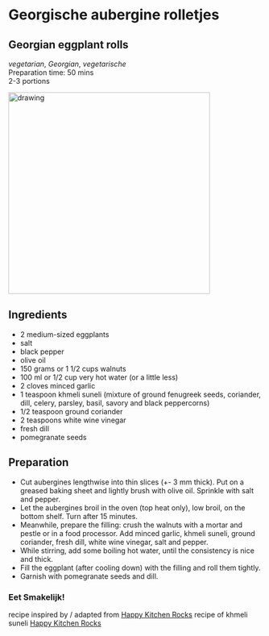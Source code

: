 # Georgische aubergine rolletjes
## Georgian eggplant rolls
_vegetarian_, _Georgian_, _vegetarische_  
Preparation time: 50 mins  
2-3 portions  

<img src="images/Georgian_eggplant_rolls.JPG" alt="drawing" width="400"/>  

## Ingredients
* 2 medium-sized eggplants
* salt
* black pepper
* olive oil
* 150 grams or 1 1/2 cups walnuts
* 100 ml or 1/2 cup very hot water (or a little less)
* 2 cloves minced garlic
* 1 teaspoon khmeli suneli (mixture of ground fenugreek seeds, coriander, dill, celery, parsley, basil, savory and black peppercorns)
* 1/2 teaspoon ground coriander
* 2 teaspoons white wine vinegar
* fresh dill
* pomegranate seeds

## Preparation
* Cut aubergines lengthwise into thin slices (+- 3 mm thick). Put on a greased baking sheet and lightly brush with olive oil. Sprinkle with salt and pepper. 
* Let the aubergines broil in the oven (top heat only), low broil, on the bottom shelf. Turn after 15 minutes. 
* Meanwhile, prepare the filling: crush the walnuts with a mortar and pestle or in a food processor. Add minced garlic, khmeli suneli, ground coriander, fresh dill, white wine vinegar, salt and pepper. 
* While stirring, add some boiling hot water, until the consistency is nice and thick.
* Fill the eggplant (after cooling down) with the filling and roll them tightly.
* Garnish with pomegranate seeds and dill. 

### Eet Smakelijk!

recipe inspired by / adapted from [Happy Kitchen Rocks](https://happykitchen.rocks/georgian-eggplant-rolls-with-walnuts/)
recipe of khmeli suneli [Happy Kitchen Rocks](https://happykitchen.rocks/khmeli-suneli-georgian-spice-mix/)

